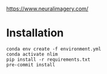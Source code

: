 https://www.neuralimagery.com/

# Installation

```
conda env create -f environment.yml
conda activate nlim
pip install -r requirements.txt
pre-commit install
```

